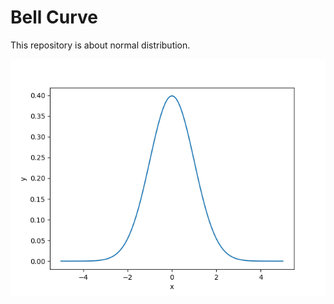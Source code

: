 # Bell Curve

This repository is about normal distribution.

![Standard Normal Distribution](norm/norm_dist/norm_dist.png "Standard Normal Distribution")
